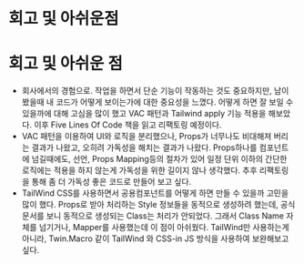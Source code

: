 # 회고 및 아쉬운점

# 회고 및 아쉬운 점

- 회사에서의 경험으로. 작업을 하면서 단순 기능이 작동하는 것도 중요하지만, 남이 봤을때 내 코드가 어떻게 보이는가에 대한 중요성을 느꼈다.
  어떻게 하면 잘 보일 수 있을까에 대해 고심을 많이 했고 VAC 패턴과 Tailwind apply 기능 적용을 해보았다.
  이후 Five Lines Of Code 책을 읽고 리팩토링 예정이다.
- VAC 패턴을 이용하여 UI와 로직을 분리했으나, Props가 너무나도 비대해져 버리는 결과가 나왔고, 오히려 가독성을 해치는 결과가 나왔다.
  Props하나를 컴포넌트에 넘길때에도, 선언, Props Mapping등의 절차가 있어 일정 단위 이하의 간단한 로직에는 적용을 하지 않는게 가독성을 위한 길이지 않나 생각했다.
  추후 리팩토링을 통해 좀 더 가독성 좋은 코드로 만들어 보고 싶다.
- TailWind CSS를 사용하면서 공용컴포넌트를 어떻게 하면 만들 수 있을까 고민을 많이 했다.
  Props로 받아 처리하는 Style 정보들을 동적으로 생성하려 했는데, 공식문서를 보니 동적으로 생성되는 Class는 처리가 안되었다.
  그래서 Class Name 자체를 넘기거나, Mapper를 사용했는데 이 점이 아쉬웠다. TailWind만 사용하는게 아니라,
  Twin.Macro 같이 TailWind 와 CSS-in JS 방식을 사용하여 보완해보고 싶다.
